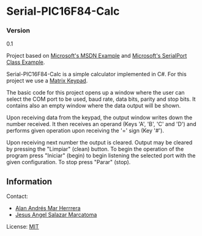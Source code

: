 # Serial-PIC16F84-Calc
### Version
0.1

Project based on [Microsoft's MSDN Example](https://code.msdn.microsoft.com/windowsdesktop/SerialPort-brief-Example-ac0d5004) and [Microsoft's SerialPort Class Example](https://msdn.microsoft.com/en-us/library/system.io.ports.serialport%28v=vs.110%29.aspx).

Serial-PIC16F84-Calc is a simple calculator implemented in C#. For this project we use a [Matrix Keypad](http://i.imgur.com/JS5WchN.png).

The basic code for this project opens up a window where the user can select the COM port to be used, baud rate, data bits, parity and stop bits. It contains also an empty window where the data output will be shown.

Upon receiving data from the keypad, the output window writes down the number received. It then receives an operand (Keys 'A', 'B', 'C' and 'D') and performs given operation upon receiving the '=' sign (Key '#').

Upon receiving next number the output is cleared. Output may be cleared by pressing the "Limpiar" (clean) button. To begin the operation of the program press "Iniciar" (begin) to begin listening the selected port with the given configuration. To stop press "Parar" (stop).

Information
----
Contact:
   - [Alan Andrés Mar Herrrera](alan75_mar@hotmail.com)
   - [Jesus Angel Salazar Marcatoma](missing@gmail.com)

License: [MIT](https://github.com/dagonar/Serial-PIC16F84-Calc/blob/master/LICENSE.md)
